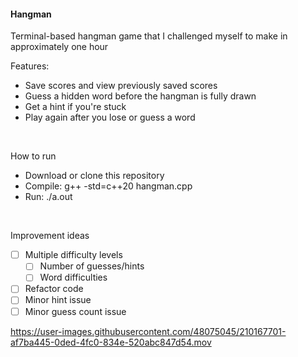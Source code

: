 #### Hangman
Terminal-based hangman game that I challenged myself to make in approximately one hour

Features:
- Save scores and view previously saved scores
- Guess a hidden word before the hangman is fully drawn
- Get a hint if you're stuck
- Play again after you lose or guess a word
<br>

How to run
- Download or clone this repository  
- Compile: g++ -std=c++20 hangman.cpp  
- Run: ./a.out
<br>

Improvement ideas  
- [ ] Multiple difficulty levels 
  - [ ] Number of guesses/hints
  - [ ] Word difficulties
- [ ] Refactor code
- [ ] Minor hint issue  
- [ ] Minor guess count issue

https://user-images.githubusercontent.com/48075045/210167701-af7ba445-0ded-4fc0-834e-520abc847d54.mov
